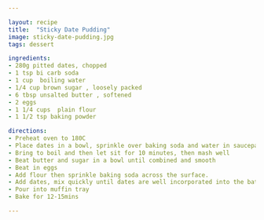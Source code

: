 ```yaml
---

layout: recipe
title:  "Sticky Date Pudding"
image: sticky-date-pudding.jpg
tags: dessert

ingredients:
- 280g pitted dates, chopped
- 1 tsp bi carb soda
- 1 cup  boiling water
- 1/4 cup brown sugar , loosely packed
- 6 tbsp unsalted butter , softened
- 2 eggs
- 1 1/4 cups  plain flour
- 1 1/2 tsp baking powder

directions:
- Preheat oven to 180C
- Place dates in a bowl, sprinkle over baking soda and water in saucepan.
- Bring to boil and then let sit for 10 minutes, then mash well
- Beat butter and sugar in a bowl until combined and smooth
- Beat in eggs
- Add flour then sprinkle baking soda across the surface.
- Add dates, mix quickly until dates are well incorporated into the batter.
- Pour into muffin tray
- Bake for 12-15mins

---
```


